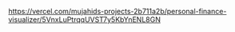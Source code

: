  https://vercel.com/mujahids-projects-2b711a2b/personal-finance-visualizer/5VnxLuPtrqqUVST7y5KbYnENL8GN